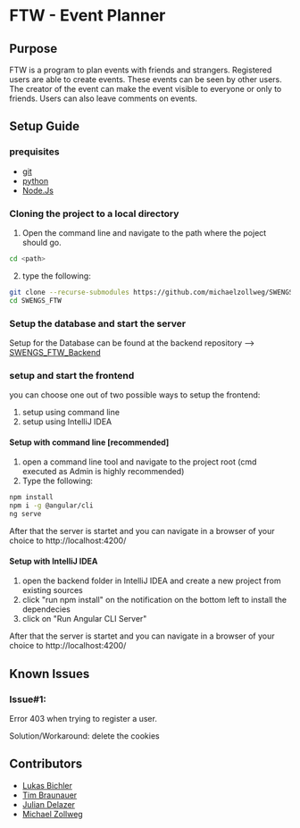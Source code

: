 # FTW - Event Planner


## Purpose
FTW is a program to plan events with friends and strangers. Registered users are able to create events. These events can be seen by other users. The creator of the event can make the event visible to everyone or only to friends.
Users can also leave comments on events.


## Setup Guide

### prequisites
* [git](https://git-scm.com/downloads)
* [python](https://www.python.org/downloads/)
* [Node.Js](https://nodejs.org/en/)

### Cloning the project to a local directory

1. Open the command line and navigate to the path where the poject should go.
```bash
cd <path>
```

2. type the following:

```bash
git clone --recurse-submodules https://github.com/michaelzollweg/SWENGS_FTW.git
cd SWENGS_FTW
```

### Setup the database and start the server
Setup for the Database can be found at the backend repository --> [SWENGS_FTW_Backend](https://github.com/MasterofBisaster/SWENGS_FTW_Backend#setup-guide)


### setup and start the frontend

you can choose one out of two possible ways to setup the frontend:
1. setup using command line
2. setup using IntelliJ IDEA


#### Setup with command line [recommended]
1. open a command line tool and navigate to the project root (cmd executed as Admin is highly recommended)
2. Type the following:
```bash
npm install
npm i -g @angular/cli
ng serve
```
After that the server is startet and you can navigate in a browser of your choice to http://localhost:4200/

#### Setup with IntelliJ IDEA
1. open the backend folder in IntelliJ IDEA and create a new project from existing sources
2. click "run npm install" on the notification on the bottom left to install the dependecies
3. click on "Run Angular CLI Server"

After that the server is startet and you can navigate in a browser of your choice to http://localhost:4200/

## Known Issues

### Issue#1:
Error 403 when trying to register a user.

Solution/Workaround: delete the cookies

## Contributors

* [Lukas Bichler](https://github.com/MasterofBisaster)
* [Tim Braunauer](https://github.com/Urb4nOutl4w)
* [Julian Delazer](https://github.com/Delazerj)
* [Michael Zollweg](https://github.com/michaelzollweg)
